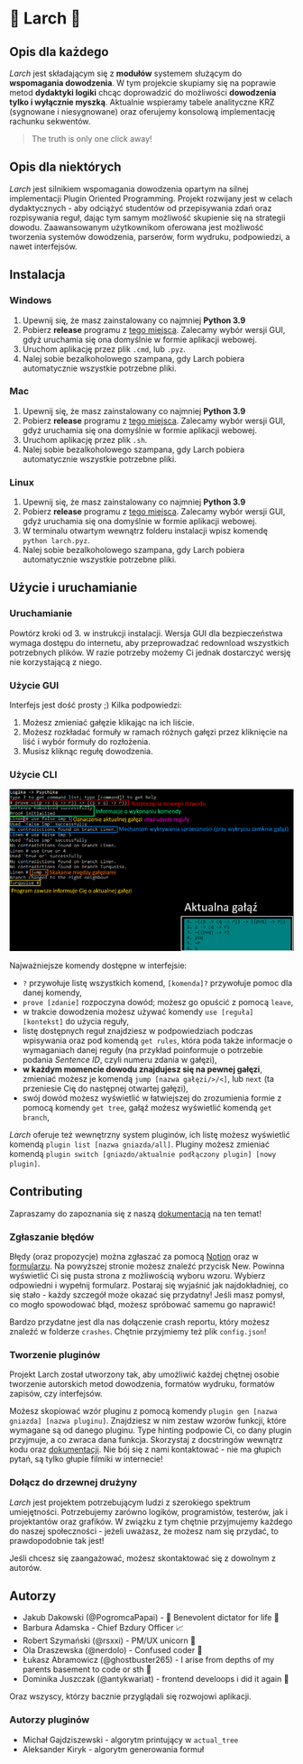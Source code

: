 # :leaves: Larch :leaves:

## Opis dla każdego

*Larch* jest składającym się z **modułów** systemem służącym do **wspomagania dowodzenia**. W tym projekcie skupiamy się na poprawie metod **dydaktyki logiki** chcąc doprowadzić do możliwości **dowodzenia tylko i wyłącznie myszką**. Aktualnie wspieramy tabele analityczne KRZ (sygnowane i niesygnowane) oraz oferujemy konsolową implementację rachunku sekwentów.

> The truth is only one click away!

## Opis dla niektórych

*Larch* jest silnikiem wspomagania dowodzenia opartym na silnej implementacji Plugin Oriented Programming. Projekt rozwijany jest w celach dydaktycznych - aby odciążyć studentów od przepisywania zdań oraz rozpisywania reguł, dając tym samym możliwość skupienie się na strategii dowodu. Zaawansowanym użytkownikom oferowana jest możliwość tworzenia systemów dowodzenia, parserów, form wydruku, podpowiedzi, a nawet interfejsów.

## Instalacja

### Windows

1. Upewnij się, że masz zainstalowany co najmniej **Python 3.9**
2. Pobierz **release** programu z [tego miejsca](https://github.com/PogromcaPapai/Larch/releases). Zalecamy wybór wersji GUI, gdyż uruchamia się ona domyślnie w formie aplikacji webowej.
3. Uruchom aplikację przez plik `.cmd`, lub `.pyz`.
4. Nalej sobie bezalkoholowego szampana, gdy Larch pobiera automatycznie wszystkie potrzebne pliki.

### Mac

1. Upewnij się, że masz zainstalowany co najmniej **Python 3.9**
2. Pobierz **release** programu z [tego miejsca](https://github.com/PogromcaPapai/Larch/releases). Zalecamy wybór wersji GUI, gdyż uruchamia się ona domyślnie w formie aplikacji webowej.
3. Uruchom aplikację przez plik `.sh`.
4. Nalej sobie bezalkoholowego szampana, gdy Larch pobiera automatycznie wszystkie potrzebne pliki.

### Linux

1. Upewnij się, że masz zainstalowany co najmniej **Python 3.9**
2. Pobierz **release** programu z [tego miejsca](https://github.com/PogromcaPapai/Larch/releases). Zalecamy wybór wersji GUI, gdyż uruchamia się ona domyślnie w formie aplikacji webowej.
3. W terminalu otwartym wewnątrz folderu instalacji wpisz komendę `python larch.pyz`.
4. Nalej sobie bezalkoholowego szampana, gdy Larch pobiera automatycznie wszystkie potrzebne pliki.

## Użycie i uruchamianie

### Uruchamianie

Powtórz kroki od 3. w instrukcji instalacji. Wersja GUI dla bezpieczeństwa wymaga dostępu do internetu, aby przeprowadzać redownload wszystkich potrzebnych plików. W razie potrzeby możemy Ci jednak dostarczyć wersję nie korzystającą z niego.

### Użycie GUI

Interfejs jest dość prosty ;)
Kilka podpowiedzi:
1. Możesz zmieniać gałęzie klikając na ich liście.
2. Możesz rozkładać formuły w ramach różnych gałęzi przez kliknięcie na liść i wybór formuły do rozłożenia.
3. Musisz kliknąc regułę dowodzenia.

### Użycie CLI

![Zrzut ekranu z interfejsem](media/CLI_image.png)

Najważniejsze komendy dostępne w interfejsie:

- `?` przywołuje listę wszystkich komend, `[komenda]?` przywołuje pomoc dla danej komendy,
- `prove [zdanie]` rozpoczyna dowód; możesz go opuścić z pomocą `leave`,
- w trakcie dowodzenia możesz używać komendy `use [reguła] [kontekst]` do użycia reguły,
- listę dostępnych reguł znajdziesz w podpowiedziach podczas wpisywania oraz pod komendą `get rules`, która poda także informacje o wymaganiach danej reguły (na przykład poinformuje o potrzebie podania *Sentence ID*, czyli numeru zdania w gałęzi),
- **w każdym momencie dowodu znajdujesz się na pewnej gałęzi**, zmieniać możesz je komendą `jump [nazwa gałęzi/>/<]`, lub `next` (ta przeniesie Cię do następnej otwartej gałęzi),
- swój dowód możesz wyświetlić w łatwiejszej do zrozumienia formie z pomocą komendy `get tree`, gałąź możesz wyświetlić komendą `get branch`,

*Larch* oferuje też wewnętrzny system pluginów, ich listę możesz wyświetlić komendą `plugin list [nazwa gniazda/all]`. Pluginy możesz zmieniać komendą `plugin switch [gniazdo/aktualnie podłączony plugin] [nowy plugin]`.

## Contributing

Zapraszamy do zapoznania się z naszą [dokumentacją](https://www.notion.so/szymanski/Contributing-fca3bb2330794dc682732a08752a1fb8#f3fb30b566cf4ecb9a1173b578229736) na ten temat!

### Zgłaszanie błędów

Błędy (oraz propozycje) można zgłaszać za pomocą [Notion](https://www.notion.so/szymanski/4a180f6826464e9dac60dd9c18c5ac0b?v=56fec8f735024f94ab421aa97cab3dc8) oraz w [formularzu](https://www.notion.so/szymanski/Larch-971b20f6b2a4442bacc7b4b153c808d9#16b52f988d1941eda325ed6a70023045). Na powyższej stronie możesz znaleźć przycisk New. Powinna wyświetlić Ci się pusta strona z możliwością wyboru wzoru. Wybierz odpowiedni i wypełnij formularz. Postaraj się wyjaśnić jak najdokładniej, co się stało - każdy szczegół może okazać się przydatny! Jeśli masz pomysł, co mogło spowodować błąd, możesz spróbować samemu go naprawić!

Bardzo przydatne jest dla nas dołączenie crash reportu, który możesz znaleźć w folderze `crashes`. Chętnie przyjmiemy też plik `config.json`!

### Tworzenie pluginów

Projekt Larch został utworzony tak, aby umożliwić każdej chętnej osobie tworzenie autorskich metod dowodzenia, formatów wydruku, formatów zapisów, czy interfejsów. 

Możesz skopiować wzór pluginu z pomocą komendy `plugin gen [nazwa gniazda] [nazwa pluginu]`. Znajdziesz w nim zestaw wzorów funkcji, które wymagane są od danego pluginu. Type hinting podpowie Ci, co dany plugin przyjmuje, a co zwraca dana funkcja. Skorzystaj z docstringów wewnątrz kodu oraz [dokumentacji](https://www.notion.so/szymanski/c162be5ad2a042da816a04bb1d704bf8?v=9725078b87e940ab93a5c9950b455d4d). Nie bój się z nami kontaktować - nie ma głupich pytań, są tylko głupie filmiki w internecie!

### Dołącz do drzewnej drużyny

*Larch* jest projektem potrzebującym ludzi z szerokiego spektrum umiejętności. Potrzebujemy zarówno logików, programistów, testerów, jak i projektantów oraz grafików. W związku z tym chętnie przyjmujemy każdego do naszej społeczności - jeżeli uważasz, że możesz nam się przydać, to prawdopodobnie tak jest!

Jeśli chcesz się zaangażować, możesz skontaktować się z dowolnym z autorów.

## Autorzy

- Jakub Dakowski (@PogromcaPapai) - :crown: Benevolent dictator for life :crown:
- Barbura Adamska - Chief Bzdury Officer :chart_with_upwards_trend:
- Robert Szymański (@rsxxi) - PM/UX unicorn :unicorn:
- Ola Draszewska (@nerdolo) - Confused coder :space_invader:
- Łukasz Abramowicz (@ghostbuster265) - I arise from depths of my parents basement to code or sth :octopus:
- Dominika Juszczak (@antykwariat) - frontend develoops i did it again :lizard:

Oraz wszyscy, którzy bacznie przyglądali się rozwojowi aplikacji.

### Autorzy pluginów

- Michał Gajdziszewski - algorytm printujący w `actual_tree`
- Aleksander Kiryk - algorytm generowania formuł
